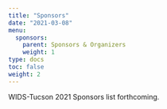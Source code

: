 ```yaml
---
title: "Sponsors"
date: "2021-03-08"
menu:
  sponsors:
    parent: Sponsors & Organizers
    weight: 1
type: docs
toc: false
weight: 2
---
```


WIDS-Tucson 2021 Sponsors list forthcoming.